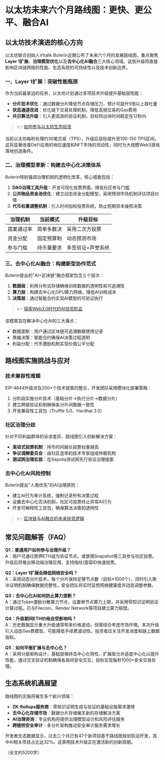 # 以太坊未来六个月路线图：更快、更公平、融合AI

## 以太坊技术演进的核心方向

以太坊联合创始人Vitalik Buterin近期公布了未来六个月的发展路线图，重点聚焦**Layer 1扩展**、**治理模型优化**以及**去中心化AI融合**三大核心领域。这些升级将直接影响区块链网络的性能、生态系统的可持续性以及技术创新边界。

### 一、Layer 1扩展：突破性能瓶颈

作为当前最紧迫的任务，以太坊计划通过多项技术升级提升基础层性能：
- **分片技术优化**：通过数据分片降低节点存储压力，预计可提升5倍以上吞吐量
- **状态通道改进**：优化链下交易处理机制，降低高频交易的Gas费用
- **共识算法升级**：引入更高效的验证机制，目标将出块时间稳定在12秒内

> 👉 [如何参与以太坊生态投资](https://bit.ly/okx_welcome)

当前以太坊每秒处理约30笔交易（TPS），升级后目标提升至100-150 TPS区间。这将显著改善DeFi应用的响应速度和NFT市场的流动性，同时为大规模Web3游戏落地创造条件。

### 二、治理模型革新：构建去中心化决策体系

Buterin特别强调治理机制的透明化改革，核心措施包括：
1. **DAO治理工具升级**：开发可视化投票界面，降低社区参与门槛
2. **公共物品资金池优化**：建立动态资金分配模型，采用预测市场机制评估项目价值
3. **代币权重调整机制**：引入时间加权投票系统，防止短期资本操控决策

| 治理机制 | 当前模式 | 升级目标 |
|---------|---------|---------|
| 提案通过率 | 简单多数决 | 采用二次方投票 |
| 资金分配 | 固定预算制 | 动态预测市场 |
| 参与门槛 | 持币量要求 | 多签验证+声誉系统 |

### 三、去中心化AI融合：构建新型协作范式

Buterin提出的"AI+区块链"融合框架包含三个层次：
1. **数据层**：利用分布式存储确保训练数据的透明性和可追溯性
2. **算力层**：构建去中心化GPU算力网络，降低AI训练成本
3. **决策层**：通过智能合约实现AI模型的可验证执行

> 👉 [探索Web3.0时代的AI投资机会](https://bit.ly/okx_welcome)

该框架旨在解决中心化AI的三大痛点：
- 数据垄断：用户通过区块链可追溯数据使用记录
- 黑箱决策：智能合约确保AI决策过程透明
- 利益分配：代币激励机制实现价值公平分配

## 路线图实施挑战与应对

### 技术兼容性难题
EIP-4844升级涉及200+个技术提案的整合，开发团队采用模块化部署策略：
1. 分阶段实施分片技术（基础分片→执行分片→数据分片）
2. 建立跨链验证机制确保各分片间数据一致性
3. 开发兼容性工具包（Truffle 5.0、Hardhat 3.0）

### 社区治理分歧
针对不同利益群体的诉求差异，路线图引入创新解决方案：
- **渐进式投票机制**：持币时间越长投票权重越高
- **争议调解委员会**：由社区选举的技术专家组成仲裁机构
- **测试网治理实验**：在Sepolia测试网先行验证治理提案

### 去中心化AI风险控制
Buterin提出"人类优先"的AI治理原则：
- 建立AI行为审计系统，强制记录所有决策过程
- 设置去中心化否决机制，社区可投票终止异常AI行为
- 开发可解释性工具包，确保算法决策的透明性

> 👉 [区块链与AI融合的未来投资逻辑](https://bit.ly/okx_welcome)

## 常见问题解答（FAQ）

**Q1：普通用户如何参与治理升级？**  
A：用户可通过质押ETH成为验证节点，或使用Snapshot等工具参与社区投票。升级后将推出移动端治理应用，支持指纹/面容ID快速投票。

**Q2：Layer 1扩展会降低网络安全吗？**  
A：采用动态分片技术，每个分片保持足够节点数（目标≥1000个），同时引入欺诈证明机制确保数据完整性。安全团队将实时监控网络健康度并动态调整参数。

**Q3：去中心化AI如何防止算力垄断？**  
A：通过Token激励分散算力节点，设置单节点算力上限，并采用零知识证明验证计算过程。已与Filecoin、Render Network等项目建立算力联盟。

**Q4：升级期间ETH价格会受影响吗？**  
A：历史数据显示重大升级通常带来价格波动，但需综合考虑市场环境。本次升级引入动态Gas费模型，可能降低手续费波动性。投资者应关注开发进度和链上数据指标。

**Q5：如何平衡扩展与去中心化？**  
A：采用分层架构设计，基础层保持去中心化特性，扩展层允许适度中心化以提升性能。通过交叉验证机制确保各层间安全交互，目标实现每秒1000+安全交易处理。

## 生态系统机遇展望

路线图的实施将催生多个新兴领域：
- **ZK-Rollups服务商**：零知识证明生成与验证的基础设施需求激增
- **去中心化存储市场**：数据分片存储催生新的存储解决方案
- **AI治理咨询**：专业机构将提供治理模型设计和风险评估服务
- **跨链桥安全审计**：多分片架构推动安全审计服务需求增长

开发者生态数据显示，过去三个月已有47个新项目基于路线图规划启动开发，其中AI相关项目占比达32%。这表明技术升级正在激活新的创新周期。

（全文约5200字）